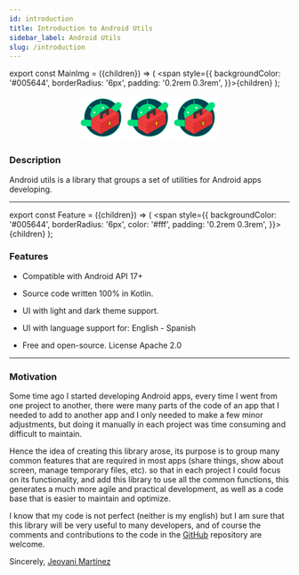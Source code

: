 ```yaml
---
id: introduction
title: Introduction to Android Utils
sidebar_label: Android Utils
slug: /introduction
---
```


export const MainImg = ({children}) => ( <span style={{
    backgroundColor: '#005644',
    borderRadius: '6px',
    padding: '0.2rem 0.3rem',
}}>{children}</span> );

<p align="center">
    <MainImg>
        <img src="../static/img/site/logo.svg" alt="drawing" width="80"/>
        <img src="../static/img/site/logo.svg" alt="drawing" width="80"/>
        <img src="../static/img/site/logo.svg" alt="drawing" width="80"/>
    </MainImg >
</p>

### Description

Android utils is a library that groups a set of utilities for Android apps developing.

---

export const Feature = ({children}) => ( <span style={{
    backgroundColor: '#005644',
    borderRadius: '6px',
    color: '#fff',
    padding: '0.2rem 0.3rem',
}}>{children}</span> );

### Features

- Compatible with Android <Feature>API 17+</Feature>

- Source code written 100% in <Feature>Kotlin.</Feature>

- UI with <Feature>light and dark theme</Feature> support.

- UI with language support for: <Feature>English - Spanish</Feature>

- Free and open-source. <Feature>License Apache 2.0</Feature>

---

### Motivation

Some time ago I started developing Android apps, every time I went from one project to another, there were many parts of
the code of an app that I needed to add to another app and I only needed to make a few minor adjustments, but doing it
manually in each project was time consuming and difficult to maintain.

Hence the idea of ​​creating this library arose, its purpose is to group many common features that are required in most 
apps (share things, show about screen, manage temporary files, etc). so that in each project I could focus on its functionality,
and add this library to use all the common functions, this generates a much more agile and practical development, as well as a code 
base that is easier to maintain and optimize.

I know that my code is not perfect (neither is my english) but I am sure that this library will be very useful to many developers, 
and of course the comments and contributions to the code in the [GitHub](https://github.com/JeovaniMartinez/Android-Utils) repository are welcome.

Sincerely, [Jeovani Martínez](https://github.com/jeovanimartinez)
